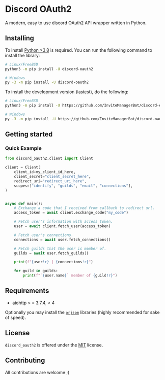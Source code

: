 # Discord OAuth2
A modern, easy to use discord OAuth2 API wrapper written in Python.

## Installing
To install [Python >3.8](https://www.python.org/downloads/release/python-370/) is required.
You can run the following command to install the library:
```bash
# Linux/FreeBSD
python3 -m pip install -U discord-oauth2

# Windows
py -3 -m pip install -U discord-oauth2
```
To install the development version (lastest), do the following:
```bash
# Linux/FreeBSD
python3 -m pip install -U https://github.com/InviteManagerBot/discord-oauth2

# Windows
py -3 -m pip install -U https://github.com/InviteManagerBot/discord-oauth2
```
## Getting started
### Quick Example
```py
from discord_oauth2.client import Client

client = Client(
    client_id=my_client_id_here,
    client_secret="client_secret_here",
    redirect_uri="redirect_uri_here",
    scopes=["identify", "guilds", "email", "connections"],
)


async def main():
    # Exchange a code that I received from callback to redirect url.
    access_token = await client.exchange_code("my_code")

    # Fetch user's information with access token.
    user = await client.fetch_user(access_token)

    # Fetch user's connections.
    connections = await user.fetch_connections()

    # Fetch guilds that the user is member of.
    guilds = await user.fetch_guilds()

    print(f"{user!r} | {connections!r}")

    for guild in guilds:
        print(f"`{user.name}` member of {guild!r}")
```

## Requirements
- aiohttp > = 3.7.4, < 4

Optionally you may install the [`orjson`](https://github.com/ijl/orjson) libraries (highly recommended for sake of speed).

## License
`discord_oauth2` is offered under the [MIT](https://opensource.org/licenses/MIT) license.

## Contributing
All contributions are welcome ;)